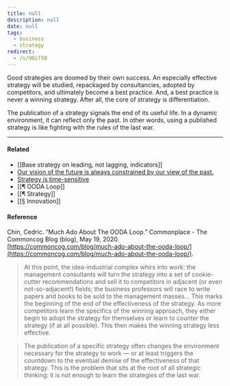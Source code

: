 ```yaml
---
title: null
description: null
date: null
tags:
  - business
  - strategy
redirect:
  - /s/9Qif5Q
---
```


Good strategies are doomed by their own success. An especially effective strategy will be studied, repackaged by consultancies, adopted by competitors, and ultimately become a best practice. And, a best practice is never a winning strategy. After all, the core of strategy is differentiation.

The publication of a strategy signals the end of its useful life. In a dynamic environment, it can reflect only the past. In other words, using a published strategy is like fighting with the rules of the last war.

---

#### Related

- [[Base strategy on leading, not lagging, indicators]]
- [Our vision of the future is always constrained by our view of the past.](https://publish.obsidian.md/mobydiction/notes/Our+vision+of+the+future+is+always+constrained+by+our+view+of+the+past.)
- [Strategy is time-sensitive](https://publish.obsidian.md/mobydiction/notes/Strategy+is+time-sensitive)
- [[¶ OODA Loop]]
- [[¶ Strategy]]
- [[§ Innovation]]

#### Reference

Chin, Cedric. “Much Ado About The OODA Loop.” Commonplace - The Commoncog Blog (blog), May 19, 2020. [https://commoncog.com/blog/much-ado-about-the-ooda-loop/](https://commoncog.com/blog/much-ado-about-the-ooda-loop/).

> At this point, the idea-industrial complex whirs into work: the management consultants will turn the strategy into a set of cookie-cutter recommendations and sell it to competitors in adjacent (or even not-so-adjacent!) fields; the business professors will race to write papers and books to be sold to the management masses... This marks the beginning of the end of the effectiveness of the strategy. As more competitors learn the specifics of the winning approach, they either begin to adopt the strategy for themselves or learn to counter the strategy (if at all possible). This then makes the winning strategy less effective.

> The publication of a specific strategy often changes the environment necessary for the strategy to work — or at least triggers the countdown to the eventual demise of the effectiveness of that strategy. This is the problem that sits at the root of all strategic thinking: it is not enough to learn the strategies of the last war.
